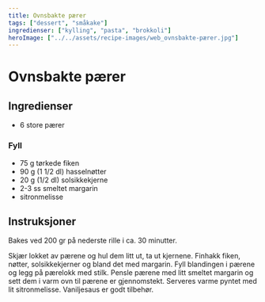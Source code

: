 ```yaml
---
title: Ovnsbakte pærer
tags: ["dessert", "småkake"]
ingredienser: ["kylling", "pasta", "brokkoli"]
heroImage: ["../../assets/recipe-images/web_ovnsbakte-pærer.jpg"]
---
```


# Ovnsbakte pærer

## Ingredienser

- 6 store pærer

### Fyll

- 75 g tørkede fiken
- 90 g (1 1/2 dl) hasselnøtter
- 20 g (1/2 dl) solsikkekjerne
- 2-3 ss smeltet margarin
- sitronmelisse

## Instruksjoner

Bakes ved 200 gr på nederste rille i ca. 30 minutter.

Skjær lokket av pærene og hul dem litt ut, ta ut kjernene. Finhakk fiken, nøtter, solsikkekjerner og bland det med margarin. Fyll blandingen i pærene og legg på pærelokk med stilk. Pensle pærene med litt smeltet margarin og sett dem i varm ovn til pærene er gjennomstekt. Serveres varme pyntet med lit sitronmelisse. Vaniljesaus er godt tilbehør.

